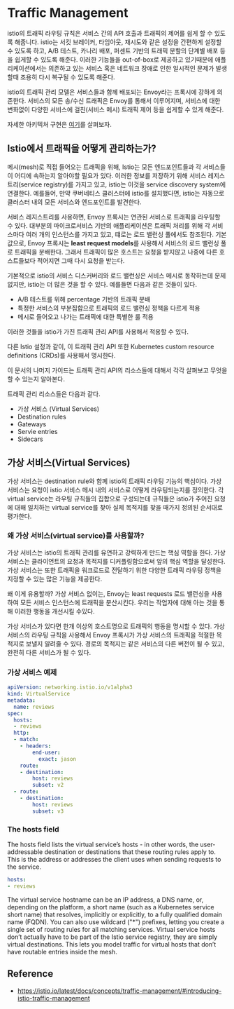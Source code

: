 # Traffic Management

istio의 트래픽 라우팅 규칙은 서비스 간의 API 호출과 트래픽의 제어를 쉽게 할 수 있도록 해줍니다. istio는 서킷 브레이커, 타임아웃, 재시도와 같은 설정을 간편하게 설정할 수 있도록 하고, A/B 테스트, 카나리 배포, 퍼센트 기반의 트래픽 분할의 단계별 배포 등을 쉽게할 수 있도록 해준다. 이러한 기능들을 out-of-box로 제공하고 있기때문에 애플리케이션에서는 의존하고 있는 서비스 혹은 네트워크 장애로 인한 일시적인 문제가 발생할때 조용히 다시 복구될 수 있도록 해준다.

istio의 트래픽 관리 모델은 서비스들과 함께 배포되는 Envoy라는 프록시에 강하게 의존한다. 서비스의 모든 송/수신 트래픽은 Envoy를 통해서 이루어지며, 서비스에 대한 변화없이 다양한 서비스에 걸친(서비스 메시) 트래픽 제어 등을 쉽게할 수 있게 해준다.

자세한 아키텍처 구현은 [여기](https://istio.io/latest/docs/ops/deployment/architecture/)를 살펴보자.

## Istio에서 트래픽을 어떻게 관리하는가?

메시(mesh)로 직접 들어오는 트래픽을 위해, Istio는 모든 엔드포인트들과 각 서비스들이 어디에 속하는지 알아야할 필요가 있다. 이러한 정보를 저장하기 위해 서비스 레지스트리(service registry)를 가지고 있고, istio는 이것을 service discovery system에 연결한다. 예를들어, 만약 쿠버네티스 클러스터에 istio를 설치했다면, istio는 자동으로 클러스터 내의 모든 서비스와 엔드포인트를 발견한다.

서비스 레지스트리를 사용하면, Envoy 프록시는 연관된 서비스로 트래픽을 라우팅할 수 있다. 대부분의 마이크로서비스 기반의 애플리케이션은 트래픽 처리를 위해 각 서비스마다 여러 개의 인스턴스를 가지고 있고, 떄로는 로드 밸런싱 풀에서도 참조된다. 기본값으로, Envoy 프록시는 **least request models**를 사용해서 서비스의 로드 밸런싱 풀로 트래픽을 분배한다. 그래서 트래픽이 많은 호스트는 요청을 받지않고 나중에 다른 호스트들보다 적어지면 그때 다시 요청을 받는다.

기본적으로 istio의 서비스 디스커버리와 로드 밸런싱은 서비스 메시로 동작하는데 문제없지만, istio는 더 많은 것을 할 수 있다. 예를들면 다음과 같은 것들이 있다.

- A/B 테스트를 위해 percentage 기반의 트래픽 분배
- 특정한 서비스의 부분집합으로 트래픽의 로드 밸런싱 정책을 다르게 적용
- 메시로 들어오고 나가는 트래픽에 대한 특별한 룰 적용

이러한 것들을 istio가 가진 트래픽 관리 API를 사용해서 적용할 수 있다.

다른 Istio 설정과 같이, 이 트래픽 관리 API 또한 Kubernetes custom resource definitions (CRDs)를 사용해서 명시한다.

이 문서의 나머지 가이드는 트래픽 관리 API의 리소스들에 대해서 각각 살펴보고 무엇을 할 수 있는지 알아본다.

트래픽 관리 리소스들은 다음과 같다.

- 가상 서비스 (Virtual Services)
- Destination rules
- Gateways
- Servie entries
- Sidecars

## 가상 서비스(Virtual Services)

가상 서비스는 destination rule와 함께 istio의 트래픽 라우팅 기능의 핵심이다.
가상 서비스는 요청이 istio 서비스 메시 내의 서비스로 어떻게 라우팅되는지를 정의한다. 각 virtual service는 라우팅 규칙들의 집합으로 구성되는데 규칙들은 istio가 주어진 요청에 대해 일치하는 virtual service를 찾아 실제 목적지를 찾을 때가지 정의된 순서대로 평가한다.

### 왜 가상 서비스(virtual service)를 사용할까?

가상 서비스는 istio의 트래픽 관리를 유연하고 강력하게 만드는 핵심 역할을 한다. 가상 서비스는 클라이언트의 요청과 목적지를 디커플링함으로써 앞의 핵심 역할을 달성한다. 가상 서비스는 또한 트래픽을 워크로드로 전달하기 위한 다양한 트래픽 라우팅 정책을 지정할 수 있는 많은 기능을 제공한다.

왜 이게 유용할까? 가상 서비스 없이는, Envoy는 least requests 로드 밸런싱을 사용하여 모든 서비스 인스턴스에 트래픽을 분산시킨다. 우리는 작업자에 대해 아는 것을 통해 이러한 행동을 개선시킬 수있다.

가상 서비스가 있다면 한개 이상의 호스트명으로 트래픽의 행동을 명시할 수 있다. 가상 서비스의 라우팅 규칙을 사용해서 Envoy 프록시가 가상 서비스의 트래픽을 적절한 목적지로 보낼지 알려줄 수 있다. 경로의 목적지는 같은 서비스의 다른 버전이 될 수 있고, 완전히 다른 서비스가 될 수 있다.

### 가상 서비스 예제

```yml
apiVersion: networking.istio.io/v1alpha3
kind: VirtualService
metadata:
  name: reviews
spec:
  hosts:
  - reviews
  http:
  - match:
    - headers:
        end-user:
          exact: jason
    route:
    - destination:
        host: reviews
        subset: v2
  - route:
    - destination:
        host: reviews
        subset: v3
```

### The hosts field
The hosts field lists the virtual service’s hosts - in other words, the user-addressable destination or destinations that these routing rules apply to. This is the address or addresses the client uses when sending requests to the service.

```yml
hosts:
- reviews
```

The virtual service hostname can be an IP address, a DNS name, or, depending on the platform, a short name (such as a Kubernetes service short name) that resolves, implicitly or explicitly, to a fully qualified domain name (FQDN). You can also use wildcard ("*") prefixes, letting you create a single set of routing rules for all matching services. Virtual service hosts don’t actually have to be part of the Istio service registry, they are simply virtual destinations. This lets you model traffic for virtual hosts that don’t have routable entries inside the mesh.


## Reference

- https://istio.io/latest/docs/concepts/traffic-management/#introducing-istio-traffic-management
